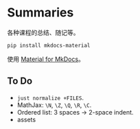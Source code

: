 # Summaries

各种课程的总结、随记等。

```shell
pip install mkdocs-material
```

使用 [Material for MkDocs](https://squidfunk.github.io/mkdocs-material/)。

## To Do

- `just normalize +FILES`.
- MathJax: `\N`, `\Z`, `\Q`, `\R`, `\C`.
- Ordered list: 3 spaces → 2-space indent.
- assets
